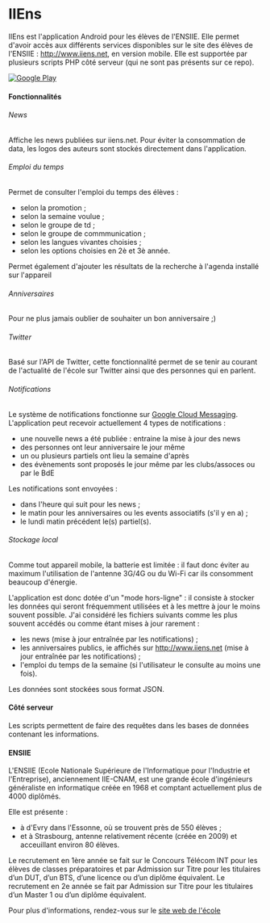 IIEns
=====

IIEns est l'application Android pour les élèves de l'ENSIIE. Elle permet d'avoir accès aux différents services disponibles sur le site des élèves de l'ENSIIE : http://www.iiens.net, en version mobile.
Elle est supportée par plusieurs scripts PHP côté serveur (qui ne sont pas présents sur ce repo).

[![Google Play](http://developer.android.com/images/brand/en_generic_rgb_wo_45.png)](https://play.google.com/store/apps/details?id=com.iiens.net)

#### Fonctionnalités

###### News

Affiche les news publiées sur iiens.net.
Pour éviter la consommation de data, les logos des auteurs sont stockés directement dans l'application.

###### Emploi du temps

Permet de consulter l'emploi du temps des élèves :
* selon la promotion ;
* selon la semaine voulue ;
* selon le groupe de td ;
* selon le groupe de commmunication ;
* selon les langues vivantes choisies ;
* selon les options choisies en 2è et 3è année.

Permet également d'ajouter les résultats de la recherche à l'agenda installé sur l'appareil

###### Anniversaires

Pour ne plus jamais oublier de souhaiter un bon anniversaire ;)

###### Twitter

Basé sur l'API de Twitter, cette fonctionnalité permet de se tenir au courant de l'actualité de l'école sur Twitter ainsi que des personnes qui en parlent.

###### Notifications

Le système de notifications fonctionne sur [Google Cloud Messaging](https://developer.android.com/google/gcm/index.html).
L'application peut recevoir actuellement 4 types de notifications : 
* une nouvelle news a été publiée : entraine la mise à jour des news
* des personnes ont leur anniversaire le jour même
* un ou plusieurs partiels ont lieu la semaine d'après
* des évènements sont proposés le jour même par les clubs/assoces ou par le BdE

Les notifications sont envoyées : 
* dans l'heure qui suit pour les news ;
* le matin pour les anniversaires ou les events associatifs (s'il y en a) ;
* le lundi matin précédent le(s) partiel(s).

###### Stockage local

Comme tout appareil mobile, la batterie est limitée : il faut donc éviter au maximum l'utilisation de l'antenne 3G/4G ou du Wi-Fi car ils consomment beaucoup d'énergie.

L'application est donc dotée d'un "mode hors-ligne" : il consiste à stocker les données qui seront fréquemment utilisées et à les mettre à jour le moins souvent possible.
J'ai considéré les fichiers suivants comme les plus souvent accédés ou comme étant mises à jour rarement :
* les news (mise à jour entraînée par les notifications) ;
* les anniversaires publics, ie affichés sur http://www.iiens.net (mise à jour entraînée par les notifications) ;
* l'emploi du temps de la semaine (si l'utilisateur le consulte au moins une fois).

Les données sont stockées sous format JSON.

#### Côté serveur

Les scripts permettent de faire des requêtes dans les bases de données contenant les informations.

#### ENSIIE

L'ENSIIE (Ecole Nationale Supérieure de l'Informatique pour l'Industrie et l'Entreprise), anciennement IIE-CNAM, est une grande école d'ingénieurs généraliste en informatique créée en 1968 et comptant actuellement plus de 4000 diplômés.

Elle est présente :
* à d'Evry dans l'Essonne, où se trouvent près de 550 élèves ;
* et à Strasbourg, antenne relativement récente (créée en 2009) et acceuillant environ 80 élèves.

Le recrutement en 1ère année se fait sur le Concours Télécom INT pour les élèves de classes préparatoires et par Admission sur Titre pour les titulaires d’un DUT, d’un BTS, d’une licence ou d’un diplôme équivalent.
Le recrutement en 2e année se fait par Admission sur Titre pour les titulaires d’un Master 1 ou d’un diplôme équivalent.

Pour plus d'informations, rendez-vous sur le [site web de l'école](http://www.ensiie.fr)
